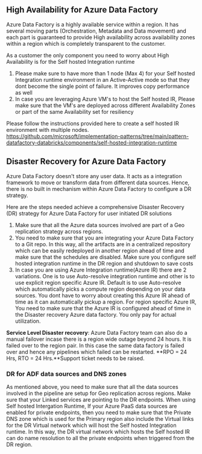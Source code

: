 ## High Availability for Azure Data Factory

Azure Data Factory is a highly available service within a region. It has several moving parts (Orchestration, Metadata and Data movement) and each part is guaranteed to provide High availability across availability zones within a region which is completely transparent to the customer.

As a customer the only component you need to worry about High Availability is for the Self hosted Integration runtime

1. Please make sure to have more than 1 node (Max 4) for your Self hosted Integration runtime environment in an Active-Active mode so that they dont become the single point of failure. It improves copy performance as well
2. In case you are leveraging Azure VM's to host the Self hosted IR, Please make sure that the VM's are deployed across different Availability Zones or part of the same Availability set for resiliency

Please follow the instructions provided here to create a self hosted IR environment with multiple nodes. https://github.com/microsoft/implementation-patterns/tree/main/pattern-datafactory-databricks/components/self-hosted-integration-runtime


 ## Disaster Recovery for Azure Data Factory
Azure Data Factory doesn't store any user data. It acts as a integration framework to move or transform data from different data sources. Hence, there is no built in mechanism within Azure Data Factory to configure a DR strategy. 

Here are the steps needed achieve a comprehensive Disaster Recovery (DR) strategy for Azure Data Factory for user initiated DR solutions

1. Make sure that all the Azure data sources involved are part of a Geo replication strategy across regions.
2. You need to make sure that you are integrating your Azure Data Factory to a Git repo. In this way, all the artifacts are in a centralized repository which can be easily redeployed in another region ahead of time and make sure that the schedules are disabled. Make sure you configure self hosted integration runtime in the DR region and shutdown to save costs
3. In case you are using Azure Integration runtime(Azure IR) there are 2 variations. One is to use Auto-resolve integration runtime and other is to use explicit region specific Azure IR. Default is to use Auto-resolve which automatically picks a compute region depending on your data sources. You dont have to worry about creating this Azure IR ahead of time as it can automatically pickup a region. For region specific Azure IR, You need to make sure that the Azure IR is configured ahead of time in the Disaster recovery Azure data factory. You only pay for actual utilization.

**Service Level Disaster recovery**: Azure Data Factory team can also do a manual failover incase there is a region wide outage beyond 24 hours. It is failed over to the region pair. In this case the same data factory is failed over and hence any pipelines which failed can be restarted. **RPO = 24 Hrs, RTO = 24 Hrs.**Support ticket needs to be raised.

### DR for ADF data sources and DNS zones
As mentioned above, you need to make sure that all the data sources involved in the pipeline are setup for Geo replication across regions. Make sure that your Linked services are pointing to the DR endpoints. When using Self hosted Intergation Runtime, If your Azure PaaS data sources are enabled for private endpoints, then you need to make sure that the Private DNS zone which is used for the Primary region also include the Virtual links for the DR Virtual network which will host the Self hosted Integration runtime. In this way, the DR virtual network which hosts the Self hosted IR can do name resolution to all the private endpoints when triggered from the DR region.

